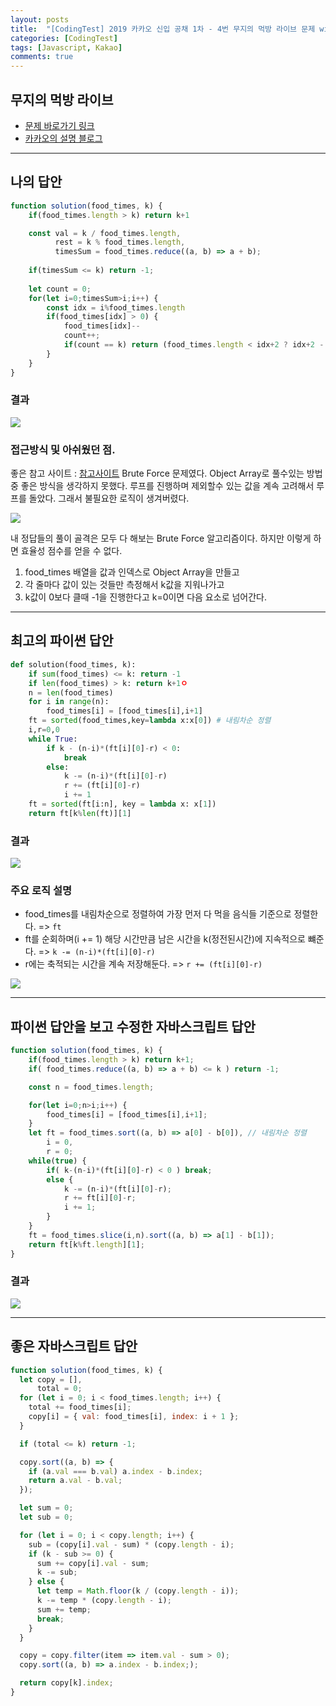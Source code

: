 ```yaml
---
layout: posts
title:  "[CodingTest] 2019 카카오 신입 공채 1차 - 4번 무지의 먹방 라이브 문제 with Javascript"
categories: [CodingTest]
tags: [Javascript, Kakao]
comments: true
---
```


## 무지의 먹방 라이브

- [문제 바로가기 링크](https://www.welcomekakao.com/learn/courses/30/lessons/42890?language=javascript)
- [카카오의 설명 블로그](http://tech.kakao.com/2018/09/21/kakao-blind-recruitment-for2019-round-1/)

<hr>

## 나의 답안

```javascript
function solution(food_times, k) {
    if(food_times.length > k) return k+1

    const val = k / food_times.length,
          rest = k % food_times.length,
          timesSum = food_times.reduce((a, b) => a + b);
    
    if(timesSum <= k) return -1;
    
    let count = 0;
    for(let i=0;timesSum>i;i++) {
        const idx = i%food_times.length
        if(food_times[idx] > 0) {
            food_times[idx]--
            count++;
            if(count == k) return (food_times.length < idx+2 ? idx+2 - food_times.length : idx+2);
        }
    }
}
```

### 결과

<img src='/assets/images/posts/kakao/Eat-Live-result-my.png' style='max-width: 200px;'>


### 접근방식 및 아쉬웠던 점.

좋은 참고 사이트 : [참고사이트](https://boohyunsik.github.io/muzi/)
Brute Force 문제였다. Object Array로 풀수있는 방법 중 좋은 방식을 생각하지 못했다. 루프를 진행하며 제외할수 있는 값을 계속 고려해서 루프를 돌았다. 그래서 불필요한 로직이 생겨버렸다. 

<img src='/assets/images/posts/kakao/Eat-Live-solving-process1.png' style='max-width: 250px;'>

내 정답들의 풀이 골격은 모두 다 해보는 Brute Force 알고리즘이다. 하지만 이렇게 하면 효율성 점수를 얻을 수 없다.

1. food_times 배열을 값과 인덱스로 Object Array을 만들고
2. 각 줄마다 값이 있는 것들만 측정해서 k값을 지워나가고
3. k값이 0보다 클때 -1을 진행한다고 k=0이면 다음 요소로 넘어간다.

<hr>

## 최고의 파이썬 답안

```python
def solution(food_times, k):
    if sum(food_times) <= k: return -1
    if len(food_times) > k: return k+1ㅇ
    n = len(food_times)
    for i in range(n):
        food_times[i] = [food_times[i],i+1]
    ft = sorted(food_times,key=lambda x:x[0]) # 내림차순 정렬
    i,r=0,0
    while True:
        if k - (n-i)*(ft[i][0]-r) < 0:
            break
        else:
            k -= (n-i)*(ft[i][0]-r)
            r += (ft[i][0]-r)
            i += 1
    ft = sorted(ft[i:n], key = lambda x: x[1])
    return ft[k%len(ft)][1]
```

### 결과

<img src='/assets/images/posts/kakao/Eat-Live-result-python.png' style='max-width: 200px;'>

### 주요 로직 설명

- food_times를 내림차순으로 정렬하여 가장 먼저 다 먹을 음식들 기준으로 정렬한다. => ``` ft ```
- ft를 순회하며(i += 1) 해당 시간만큼 남은 시간을 k(정전된시간)에 지속적으로 뺴준다. => ``` k -= (n-i)*(ft[i][0]-r) ```
- r에는 축적되는 시간을 계속 저장해둔다. => ``` r += (ft[i][0]-r) ```

<img src='/assets/images/posts/kakao/2019-04-30-KaKao-Eat-Live2.png' style='max-width: 500px;'>


<hr>

## 파이썬 답안을 보고 수정한 자바스크립트 답안

```javascript
function solution(food_times, k) {
    if(food_times.length > k) return k+1;
    if( food_times.reduce((a, b) => a + b) <= k ) return -1;

    const n = food_times.length;

    for(let i=0;n>i;i++) {
        food_times[i] = [food_times[i],i+1];
    }
    let ft = food_times.sort((a, b) => a[0] - b[0]), // 내림차순 정렬
        i = 0,
        r = 0;
    while(true) {
        if( k-(n-i)*(ft[i][0]-r) < 0 ) break;
        else {
            k -= (n-i)*(ft[i][0]-r);
            r += ft[i][0]-r;
            i += 1;
        }
    }
    ft = food_times.slice(i,n).sort((a, b) => a[1] - b[1]);
    return ft[k%ft.length][1];
}
```

### 결과

<img src='/assets/images/posts/kakao/Eat-Live-result-remake.png' style='max-width: 200px;'>

<hr>

## 좋은 자바스크립트 답안

```javascript
function solution(food_times, k) {
  let copy = [],
      total = 0;
  for (let i = 0; i < food_times.length; i++) {
    total += food_times[i];
    copy[i] = { val: food_times[i], index: i + 1 };
  }

  if (total <= k) return -1;

  copy.sort((a, b) => {
    if (a.val === b.val) a.index - b.index;
    return a.val - b.val;
  });

  let sum = 0;
  let sub = 0;

  for (let i = 0; i < copy.length; i++) {
    sub = (copy[i].val - sum) * (copy.length - i);
    if (k - sub >= 0) {
      sum += copy[i].val - sum;
      k -= sub;
    } else {
      let temp = Math.floor(k / (copy.length - i));
      k -= temp * (copy.length - i);
      sum += temp;
      break;
    }
  }

  copy = copy.filter(item => item.val - sum > 0);
  copy.sort((a, b) => a.index - b.index;);

  return copy[k].index;
}
```